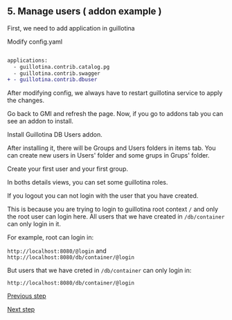 ## 5. Manage users ( addon example )

First, we need to add application in guillotina

Modify config.yaml

```diff

applications:
  - guillotina.contrib.catalog.pg
  - guillotina.contrib.swagger
+ - guillotina.contrib.dbuser
```

After modifying config, we always have to restart guillotina service to apply the changes. 

Go back to GMI and refresh the page. Now, if you go to addons tab you can see an addon to install.

Install Guillotina DB Users addon. 

After installing it, there will be Groups and Users folders in items tab. You can create new users in Users' folder and some grups in Grups' folder. 

Create your first user and your first group.

In boths details views, you can set some guillotina roles.

If you logout you can not login with the user that you have created. 

This is because you are trying to login to guillotina root context `/` and only the root user can login here. All users that we have created in `/db/container` can only login in it. 

For example, root can login in:

`http://localhost:8080/@login` and `http://localhost:8080/db/container/@login`

But users that we have creted in `/db/container` can only login in:

`http://localhost:8080/db/container/@login`


[Previous step](step-4-our-firsts-objects.md)

[Next step](step-6-configure-main-app-login.md)
